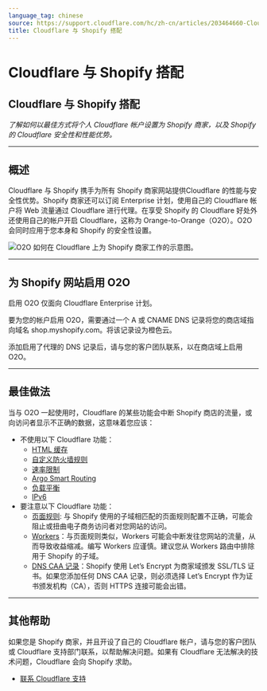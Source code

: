 ```yaml
---
language_tag: chinese
source: https://support.cloudflare.com/hc/zh-cn/articles/203464660-Cloudflare-%E4%B8%8E-Shopify-%E6%90%AD%E9%85%8D
title: Cloudflare 与 Shopify 搭配
---
```


# Cloudflare 与 Shopify 搭配

## Cloudflare 与 Shopify 搭配

_了解如何以最佳方式将个人 Cloudflare 帐户设置为 Shopify 商家，以及 Shopify 的 Cloudflare 安全性和性能优势。_

___

## 概述

Cloudflare 与 Shopify 携手为所有 Shopify 商家网站提供Cloudflare 的性能与安全性优势。Shopify 商家还可以订阅 Enterprise 计划，使用自己的 Cloudflare 帐户将 Web 流量通过 Cloudflare 进行代理。在享受 Shopify 的 Cloudflare 好处外还使用自己的帐户开启 Cloudflare，这称为 Orange-to-Orange（O2O）。O2O 会同时应用于您本身和 Shopify 的安全性设置。

![O2O 如何在 Cloudflare 上为 Shopify 商家工作的示意图。](/support/static/hc-ext-shopify_o2o.png)

___

## 为 Shopify 网站启用 O2O

启用 O2O 仅面向 Cloudflare Enterprise 计划。

要为您的帐户启用 O2O，需要通过一个 A 或 CNAME DNS 记录将您的商店域指向域名 shop.myshopify.com。将该记录设为橙色云。

添加启用了代理的 DNS 记录后，请与您的客户团队联系，以在商店域上启用 O2O。

___

## 最佳做法

当与 O2O 一起使用时，Cloudflare 的某些功能会中断 Shopify 商店的流量，或向访问者显示不正确的数据，这意味着您应该：

-   不使用以下 Cloudflare 功能：
    -   [HTML 缓存](https://developers.cloudflare.com/cache/)
    -   [自定义防火墙规则](https://developers.cloudflare.com/firewall/)
    -   [速率限制](https://support.cloudflare.com/hc/articles/115001635128)
    -   [Argo Smart Routing](https://support.cloudflare.com/hc/articles/115000224552)
    -   [负载平衡](https://developers.cloudflare.com/load-balancing/)
    -   [IPv6](https://support.cloudflare.com/hc/articles/229666767)
-   要注意以下 Cloudflare 功能：
    -   [页面规则](https://support.cloudflare.com/hc/articles/218411427): 与 Shopify 使用的子域相匹配的页面规则配置不正确，可能会阻止或扭曲电子商务访问者对您网站的访问。
    -   [Workers](https://developers.cloudflare.com/workers/)：与页面规则类似，Workers 可能会中断发往您网站的流量，从而导致收益缩减。编写 Workers 应谨慎。建议您从 Workers 路由中排除用于 Shopify 的子域。
    -   [DNS CAA 记录](https://developers.cloudflare.com/ssl/edge-certificates/custom-certificates/caa-records)：Shopify 使用 Let’s Encrypt 为商家域颁发 SSL/TLS 证书。如果您添加任何 DNS CAA 记录，则必须选择 Let’s Encrypt 作为证书颁发机构（CA），否则 HTTPS 连接可能会出错。

___

## 其他帮助

如果您是 Shopify 商家，并且开设了自己的 Cloudflare 帐户，请与您的客户团队或 Cloudflare 支持部门联系，以帮助解决问题。如果有 Cloudflare 无法解决的技术问题，Cloudflare 会向 Shopify 求助。

-   [联系 Cloudflare 支持](https://support.cloudflare.com/hc/zh-cn/articles/200172476-Contacting-Cloudflare-Support)
